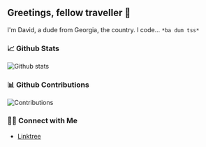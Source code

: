 ## Greetings, fellow traveller 👋

I'm David, a dude from Georgia, the country. I code... `*ba dum tss*`

### 📈 Github Stats
![Github stats](https://github-readme-stats.vercel.app/api?username=memory-hunter&show_icons=true&hide_border=true)

### 📊 Github Contributions
![Contributions](https://github-contributor-stats.vercel.app/api?username=memory-hunter&limit=5)

### 🤝🏻 Connect with Me
- [Linktree](https://linktr.ee/memoryhunter)

